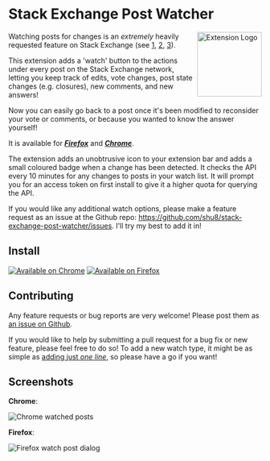 # Stack Exchange Post Watcher

<img align="right" width="128" height="128" src="https://i.stack.imgur.com/UYJF0.png" title="Extension Logo">

Watching posts for changes is an _extremely_ heavily requested feature on Stack Exchange (see [1](https://meta.stackexchange.com/questions/45360/subscribing-to-questions-and-comments-that-dont-belong-to-you), [2](https://meta.stackexchange.com/questions/1803/mark-questions-to-receive-notifications-and-updates), [3](https://meta.stackexchange.com/questions/83343/adding-favorites-to-the-stack-exchange-global-inbox)).

This extension adds a 'watch' button to the actions under every post on the Stack Exchange network, letting you keep track of edits, vote changes, post state changes (e.g. closures), new comments, and new answers!

Now you can easily go back to a post once it's been modified to reconsider your vote or comments, or because you wanted to know the answer yourself!

It is available for [**_Firefox_**](https://addons.mozilla.org/en-GB/firefox/addon/stack-exchange-post-watcher/) and [**_Chrome_**](https://chrome.google.com/webstore/detail/stack-exchange-post-watch/kdjoaglbdcmgbmiahlkkhkkefncejmmm).

The extension adds an unobtrusive icon to your extension bar and adds a small coloured badge when a change has been detected. It checks the API every 10 minutes for any changes to posts in your watch list. It will prompt you for an access token on first install to give it a higher quota for querying the API.

If you would like any additional watch options, please make a feature request as an issue at the Github repo: https://github.com/shu8/stack-exchange-post-watcher/issues. I'll try my best to add it in!

## Install

[![Available on Chrome](https://developer.chrome.com/webstore/images/ChromeWebStore_Badge_v2_206x58.png)](https://chrome.google.com/webstore/detail/stack-exchange-post-watch/kdjoaglbdcmgbmiahlkkhkkefncejmmm)
[![Available on Firefox](https://addons.cdn.mozilla.net/static/img/addons-buttons/AMO-button_1.png)](https://addons.mozilla.org/en-GB/firefox/addon/stack-exchange-post-watcher/)

## Contributing

Any feature requests or bug reports are very welcome! Please post them as [an issue on Github](https://github.com/shu8/stack-exchange-post-watcher).

If you would like to help by submitting a pull request for a bug fix or new feature, please feel free to do so! To add a new watch type, it might be as simple as [adding just _one line_](https://github.com/shu8/stack-exchange-post-watcher/blob/master/ext/src/background/constants.js#L4), so please have a go if you want!

## Screenshots

__Chrome__:

![Chrome watched posts](https://lh3.googleusercontent.com/vE7grUKtSdoAueFM8oZF0Eoz2TypHOZLSFgfgiqkzSE5_dA6K32UOnc-cT0A2oykGskQUqZMbQ=w640-h400-e365)

__Firefox__:

![Firefox watch post dialog](https://addons.cdn.mozilla.net/user-media/previews/full/217/217727.png?modified=1554916019)

